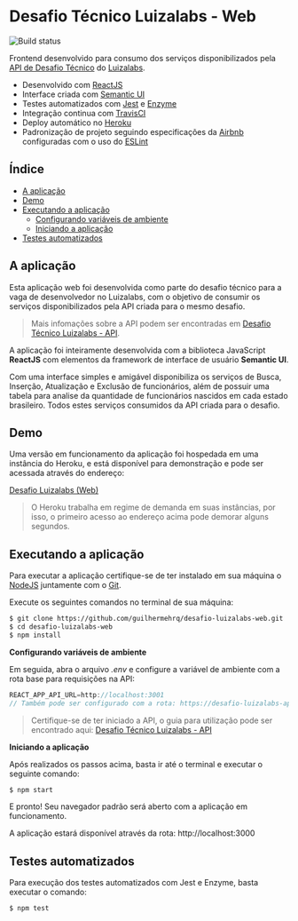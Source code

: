 
# Desafio Técnico Luizalabs - Web

![Build status](https://travis-ci.com/guilhermehrq/desafio-luizalabs-web.svg?token=NMRqR1XzXHw8yVERNabp&branch=master)

Frontend desenvolvido para consumo dos serviços disponibilizados pela [API de Desafio Técnico](https://github.com/guilhermehrq/desafio-luizalabs) do [Luizalabs](https://www.99jobs.com/luizalabs).

- Desenvolvido com [ReactJS](https://pt-br.reactjs.org/)
- Interface criada com [Semantic UI](https://react.semantic-ui.com/)
- Testes automatizados com [Jest](https://jestjs.io/) e [Enzyme](https://airbnb.io/enzyme/)
- Integração continua com [TravisCI](https://travis-ci.com/)
- Deploy automático no [Heroku](https://www.heroku.com/)
- Padronização de projeto seguindo especificações da [Airbnb](https://github.com/airbnb/javascript) configuradas com o uso do [ESLint](https://eslint.org/)

## Índice

- [A aplicação](#id1)
- [Demo](#id2)
- [Executando a aplicação](#id3)
  - [Configurando variáveis de ambiente](#id4)
  - [Iniciando a aplicação](#id5)
- [Testes automatizados](#id6)

<div id='id1' />

## A aplicação

Esta aplicação web foi desenvolvida como parte do desafio técnico para a vaga de desenvolvedor no Luizalabs, com o objetivo de consumir os serviços disponibilizados pela API criada para o mesmo desafio.

> Mais infomações sobre a API podem ser encontradas em [Desafio Técnico Luizalabs - API](https://github.com/guilhermehrq/desafio-luizalabs).

A aplicação foi inteiramente desenvolvida com a biblioteca JavaScript **ReactJS** com elementos da framework de interface de usuário **Semantic UI**.

Com uma interface simples e amigável disponibiliza os serviços de Busca, Inserção, Atualização e Exclusão de funcionários, além de possuir uma tabela para analise da quantidade de funcionários nascidos em cada estado brasileiro. Todos estes serviços consumidos da API criada para o desafio.

<div id='id2' />

## Demo

Uma versão em funcionamento da aplicação foi hospedada em uma instância do Heroku, e está disponível para demonstração e pode ser acessada através do endereço:

[Desafio Luizalabs (Web)](https://desafio-luizalabs.herokuapp.com/)

> O Heroku trabalha em regime de demanda em suas instâncias, por isso, o primeiro acesso ao endereço acima pode demorar alguns segundos.

<div id='id3' />

## Executando a aplicação

Para executar a aplicação certifique-se de ter instalado em sua máquina o [NodeJS](https://nodejs.org/en/download/) juntamente com o [Git](https://git-scm.com/downloads).

Execute os seguintes comandos no terminal de sua máquina:

```sh
$ git clone https://github.com/guilhermehrq/desafio-luizalabs-web.git
$ cd desafio-luizalabs-web
$ npm install
```

<div id='id4' />

**Configurando variáveis de ambiente**

Em seguida, abra o arquivo _.env_ e configure a variável de ambiente com a rota base para requisições na API:

```js
REACT_APP_API_URL=http://localhost:3001
// Também pode ser configurado com a rota: https://desafio-luizalabs-api.herokuapp.com
```

> Certifique-se de ter iniciado a API, o guia para utilização pode ser encontrado aqui: [Desafio Técnico Luizalabs - API](https://github.com/guilhermehrq/desafio-luizalabs)

<div id='id5' />

**Iniciando a aplicação**

Após realizados os passos acima, basta ir até o terminal e executar o seguinte comando:

```sh
$ npm start
```

E pronto! Seu navegador padrão será aberto com a aplicação em funcionamento.

A aplicação estará disponível através da rota: http://localhost:3000

<div id='id6' />

## Testes automatizados

Para execução dos testes automatizados com Jest e Enzyme, basta executar o comando:

```sh
$ npm test
```
